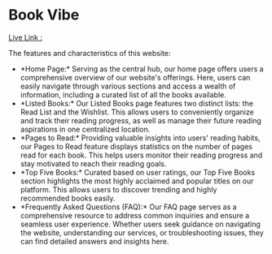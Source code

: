 # Book Vibe
[Live Link : ](https://booksvibe.netlify.app/)

The features and characteristics of this website:

<ul>
    <li>*Home Page:* Serving as the central hub, our home page offers users a comprehensive overview of our website's offerings. Here, users can easily navigate through various sections and access a wealth of information, including a curated list of all the books available.</li>
    <li>*Listed Books:* Our Listed Books page features two distinct lists: the Read List and the Wishlist. This allows users to conveniently organize and track their reading progress, as well as manage their future reading aspirations in one centralized location.</li>
    <li>*Pages to Read:* Providing valuable insights into users' reading habits, our Pages to Read feature displays statistics on the number of pages read for each book. This helps users monitor their reading progress and stay motivated to reach their reading goals.</li>
    <li>*Top Five Books:* Curated based on user ratings, our Top Five Books section highlights the most highly acclaimed and popular titles on our platform. This allows users to discover trending and highly recommended books easily.</li>
    <li>*Frequently Asked Questions (FAQ):* Our FAQ page serves as a comprehensive resource to address common inquiries and ensure a seamless user experience. Whether users seek guidance on navigating the website, understanding our services, or troubleshooting issues, they can find detailed answers and insights here.</li>
</ul>

